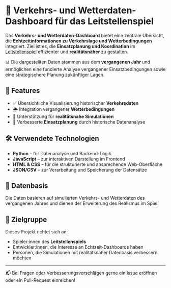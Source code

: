 # 🚨 Verkehrs- und Wetterdaten-Dashboard für das Leitstellenspiel

Das **Verkehrs- und Wetterdaten-Dashboard** bietet eine zentrale Übersicht, die **Echtzeitinformationen zu Verkehrslage und Wetterbedingungen** integriert. Ziel ist es, die **Einsatzplanung und Koordination** im [Leitstellenspiel](https://www.leitstellenspiel.de/) effizienter und **realitätsnäher** zu gestalten.

📊 Die dargestellten Daten stammen aus dem **vergangenen Jahr** und ermöglichen eine fundierte Analyse vergangener Einsatzbedingungen sowie eine strategischere Planung zukünftiger Lagen.

## 🔧 Features

- ✅ Übersichtliche Visualisierung historischer **Verkehrsdaten**
- 🌦️ Integration vergangener **Wetterbedingungen**
- 🚓 Unterstützung für **realitätsnahe Simulationen**
- 📅 Verbesserte **Einsatzplanung** durch historische Datenanalyse

## 🛠️ Verwendete Technologien

- **Python** – für Datenanalyse und Backend-Logik  
- **JavaScript** – zur interaktiven Darstellung im Frontend  
- **HTML & CSS** – für die strukturierte und ansprechende Web-Oberfläche  
- **JSON/CSV** – zur Verarbeitung und Speicherung der Datensätze

## 📁 Datenbasis

Die Daten basieren auf simulierten Verkehrs- und Wetterdaten des vergangenen Jahres und dienen der Erweiterung des Realismus im Spiel.

## 📌 Zielgruppe

Dieses Projekt richtet sich an:
- Spieler:innen des **Leitstellenspiels**
- Entwickler:innen, die Interesse an Echtzeit-Dashboards haben
- Personen, die Simulationen mit realitätsnaher Datenbasis verbessern möchten

---

📬 Bei Fragen oder Verbesserungsvorschlägen gerne ein Issue eröffnen oder ein Pull-Request einreichen!
